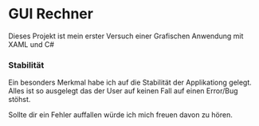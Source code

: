# GUI Rechner
Dieses Projekt ist mein erster Versuch einer Grafischen Anwendung mit XAML und C#

### Stabilität
Ein besonders Merkmal habe ich auf die Stabilität der Applikationg gelegt.
Alles ist so ausgelegt das der User auf keinen Fall auf einen Error/Bug stöhst.

Sollte dir ein Fehler auffallen würde ich mich freuen davon zu hören.
